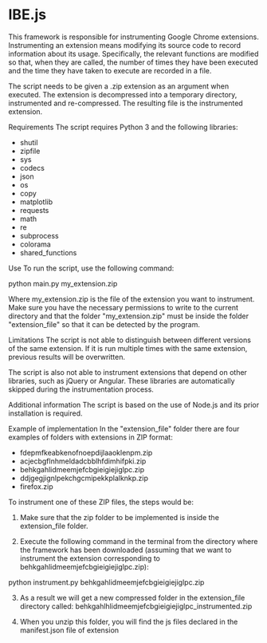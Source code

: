 # IBE.js

This framework is responsible for instrumenting Google Chrome extensions. Instrumenting an extension means modifying its source code to record information about its usage. Specifically, the relevant functions are modified so that, when they are called, the number of times they have been executed and the time they have taken to execute are recorded in a file.

The script needs to be given a .zip extension as an argument when executed. The extension is decompressed into a temporary directory, instrumented and re-compressed. The resulting file is the instrumented extension.

Requirements
The script requires Python 3 and the following libraries:
* shutil
* zipfile
* sys
* codecs
* json
* os
* copy
* matplotlib
* requests
* math
* re
* subprocess
* colorama
* shared_functions

Use
To run the script, use the following command:

python main.py my_extension.zip

Where my_extension.zip is the file of the extension you want to instrument. Make sure you have the necessary permissions to write to the current directory and that the folder "my_extension.zip" must be inside the folder "extension_file" so that it can be detected by the program. 

Limitations
The script is not able to distinguish between different versions of the same extension. If it is run multiple times with the same extension, previous results will be overwritten.

The script is also not able to instrument extensions that depend on other libraries, such as jQuery or Angular. These libraries are automatically skipped during the instrumentation process.

Additional information
The script is based on the use of Node.js and its prior installation is required.

Example of implementation
In the "extension_file" folder there are four examples of folders with extensions in ZIP format:
* fdepmfkeabkenofnoepdijlaaoklenpm.zip
* acjecbgflnhmeldadcbblhfdimhifpki.zip
* behkgahlidmeemjefcbgieigiejiglpc.zip
* ddjgegjignlpekchgcmipekkplalknkp.zip
* firefox.zip

To instrument one of these ZIP files, the steps would be:

1. Make sure that the zip folder to be implemented is inside the extension_file folder.

2. Execute the following command in the terminal from the directory where the framework has been downloaded (assuming that we want to instrument the extension corresponding to behkgahlidmeemjefcbgieigiejiglpc.zip):

python instrument.py behkgahlidmeemjefcbgieigiejiglpc.zip

3. As a result we will get a new compressed folder in the extension_file directory called: behkgahlhlidmeemjefcbgieigiejiglpc_instrumented.zip

4. When you unzip this folder, you will find the js files declared in the manifest.json file of extension

